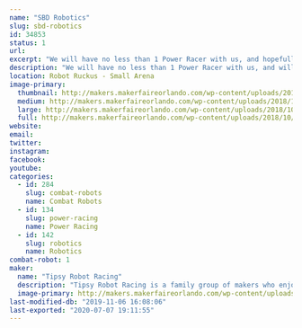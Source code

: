 ```yaml
---
name: "SBD Robotics"
slug: sbd-robotics
id: 34853
status: 1
url: 
excerpt: "We will have no less than 1 Power Racer with us, and hopefully a 220 lb robot."
description: "We will have no less than 1 Power Racer with us, and will also have several ant weight combat robots of which most will be for static display.  We will also be bringing some of the tools used for designing and building our projects which again will mostly be for static display."
location: Robot Ruckus - Small Arena
image-primary:
  thumbnail: http://makers.makerfaireorlando.com/wp-content/uploads/2018/10/42776282_10156335736427550_4183082367147048960_o-150x150.jpg
  medium: http://makers.makerfaireorlando.com/wp-content/uploads/2018/10/42776282_10156335736427550_4183082367147048960_o-300x225.jpg
  large: http://makers.makerfaireorlando.com/wp-content/uploads/2018/10/42776282_10156335736427550_4183082367147048960_o-1024x768.jpg
  full: http://makers.makerfaireorlando.com/wp-content/uploads/2018/10/42776282_10156335736427550_4183082367147048960_o.jpg
website: 
email: 
twitter: 
instagram: 
facebook: 
youtube: 
categories:
  - id: 284
    slug: combat-robots
    name: Combat Robots
  - id: 134
    slug: power-racing
    name: Power Racing
  - id: 142
    slug: robotics
    name: Robotics
combat-robot: 1
maker:
  name: "Tipsy Robot Racing"
  description: "Tipsy Robot Racing is a family group of makers who enjoy building and competing in combat robotics and Power Racing Series.  We enjoy designing and fabricating parts in our garage based maker space."
  image-primary: http://makers.makerfaireorlando.com/wp-content/uploads/2019/07/IMG_3638-1024x768.jpg
last-modified-db: "2019-11-06 16:08:06"
last-exported: "2020-07-07 19:11:55"
---
```

